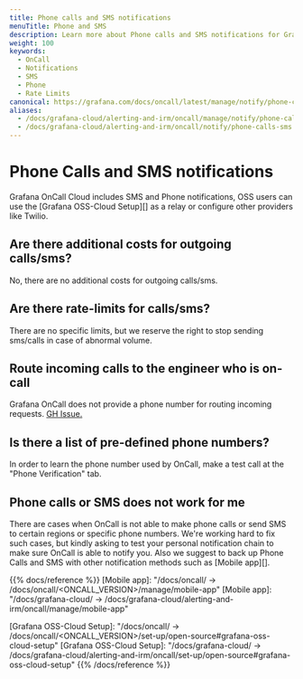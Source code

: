 ```yaml
---
title: Phone calls and SMS notifications
menuTitle: Phone and SMS
description: Learn more about Phone calls and SMS notifications for Grafana OnCall.
weight: 100
keywords:
  - OnCall
  - Notifications
  - SMS
  - Phone
  - Rate Limits
canonical: https://grafana.com/docs/oncall/latest/manage/notify/phone-calls-sms/
aliases:
  - /docs/grafana-cloud/alerting-and-irm/oncall/manage/notify/phone-calls-sms/
  - /docs/grafana-cloud/alerting-and-irm/oncall/notify/phone-calls-sms
---
```


# Phone Calls and SMS notifications

Grafana OnCall Cloud includes SMS and Phone notifications, OSS users can use the [Grafana OSS-Cloud Setup][] as a relay or configure other providers like Twilio.

## Are there additional costs for outgoing calls/sms?

No, there are no additional costs for outgoing calls/sms.

## Are there rate-limits for calls/sms?

There are no specific limits, but we reserve the right to stop sending sms/calls in case of abnormal volume.

## Route incoming calls to the engineer who is on-call

Grafana OnCall does not provide a phone number for routing incoming requests. [GH Issue.](https://github.com/grafana/oncall/issues/1459)

## Is there a list of pre-defined phone numbers?

In order to learn the phone number used by OnCall, make a test call at the "Phone Verification" tab.

## Phone calls or SMS does not work for me

There are cases when OnCall is not able to make phone calls or send SMS to certain regions or specific phone numbers.
We're working hard to fix such cases, but kindly asking to test your personal notification chain to make sure OnCall
is able to notify you. Also we suggest to back up Phone Calls and SMS with other notification methods such as
[Mobile app][].

{{% docs/reference %}}
[Mobile app]: "/docs/oncall/ -> /docs/oncall/<ONCALL_VERSION>/manage/mobile-app"
[Mobile app]: "/docs/grafana-cloud/ -> /docs/grafana-cloud/alerting-and-irm/oncall/manage/mobile-app"

[Grafana OSS-Cloud Setup]: "/docs/oncall/ -> /docs/oncall/<ONCALL_VERSION>/set-up/open-source#grafana-oss-cloud-setup"
[Grafana OSS-Cloud Setup]: "/docs/grafana-cloud/ -> /docs/grafana-cloud/alerting-and-irm/oncall/set-up/open-source#grafana-oss-cloud-setup"
{{% /docs/reference %}}
